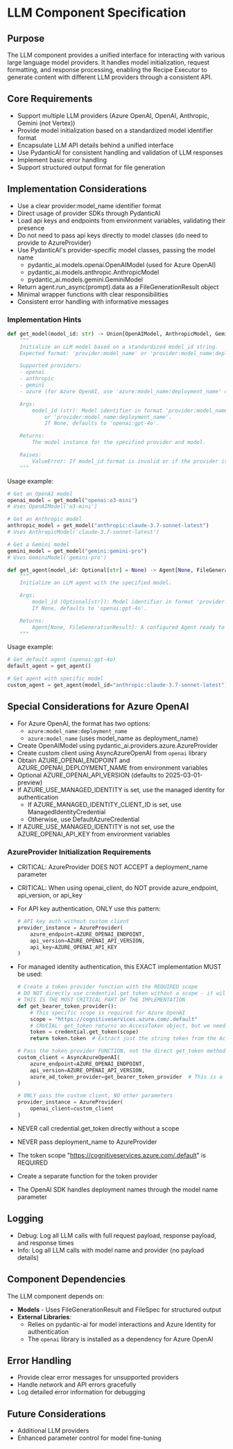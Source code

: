 # LLM Component Specification

## Purpose

The LLM component provides a unified interface for interacting with various large language model providers. It handles model initialization, request formatting, and response processing, enabling the Recipe Executor to generate content with different LLM providers through a consistent API.

## Core Requirements

- Support multiple LLM providers (Azure OpenAI, OpenAI, Anthropic, Gemini (not Vertex))
- Provide model initialization based on a standardized model identifier format
- Encapsulate LLM API details behind a unified interface
- Use PydanticAI for consistent handling and validation of LLM responses
- Implement basic error handling
- Support structured output format for file generation

## Implementation Considerations

- Use a clear provider:model_name identifier format
- Direct usage of provider SDKs through PydanticAI
- Load api keys and endpoints from environment variables, validating their presence
- Do not need to pass api keys directly to model classes (do need to provide to AzureProvider)
- Use PydanticAI's provider-specific model classes, passing the model name
  - pydantic_ai.models.openai.OpenAIModel (used for Azure OpenAI)
  - pydantic_ai.models.anthropic.AnthropicModel
  - pydantic_ai.models.gemini.GeminiModel
- Return agent.run_async(prompt).data as a FileGenerationResult object
- Minimal wrapper functions with clear responsibilities
- Consistent error handling with informative messages

### Implementation Hints

```python
def get_model(model_id: str) -> Union[OpenAIModel, AnthropicModel, GeminiModel]:
    """
    Initialize an LLM model based on a standardized model_id string.
    Expected format: 'provider:model_name' or 'provider:model_name:deployment_name'.

    Supported providers:
    - openai
    - anthropic
    - gemini
    - azure (for Azure OpenAI, use 'azure:model_name:deployment_name' or 'azure:model_name')

    Args:
        model_id (str): Model identifier in format 'provider:model_name'
            or 'provider:model_name:deployment_name'.
            If None, defaults to 'openai:gpt-4o'.

    Returns:
        The model instance for the specified provider and model.

    Raises:
        ValueError: If model_id format is invalid or if the provider is unsupported.
    """
```

Usage example:

```python
# Get an OpenAI model
openai_model = get_model("openai:o3-mini")
# Uses OpenAIModel('o3-mini')

# Get an Anthropic model
anthropic_model = get_model("anthropic:claude-3.7-sonnet-latest")
# Uses AnthropicModel('claude-3.7-sonnet-latest')

# Get a Gemini model
gemini_model = get_model("gemini:gemini-pro")
# Uses GeminiModel('gemini-pro')
```

```python
def get_agent(model_id: Optional[str] = None) -> Agent[None, FileGenerationResult]:
    """
    Initialize an LLM agent with the specified model.

    Args:
        model_id (Optional[str]): Model identifier in format 'provider:model_name'.
        If None, defaults to 'openai:gpt-4o'.

    Returns:
        Agent[None, FileGenerationResult]: A configured Agent ready to process LLM requests.
    """
```

Usage example:

```python
# Get default agent (openai:gpt-4o)
default_agent = get_agent()

# Get agent with specific model
custom_agent = get_agent(model_id="anthropic:claude-3.7-sonnet-latest")
```

## Special Considerations for Azure OpenAI

- For Azure OpenAI, the format has two options:
  - `azure:model_name:deployment_name`
  - `azure:model_name` (uses model_name as deployment_name)
- Create OpenAIModel using pydantic_ai.providers.azure.AzureProvider
- Create custom client using AsyncAzureOpenAI from `openai` library
- Obtain AZURE_OPENAI_ENDPOINT and AZURE_OPENAI_DEPLOYMENT_NAME from environment variables
- Optional AZURE_OPENAI_API_VERSION (defaults to 2025-03-01-preview)
- If AZURE_USE_MANAGED_IDENTITY is set, use the managed identity for authentication
  - If AZURE_MANAGED_IDENTITY_CLIENT_ID is set, use ManagedIdentityCredential
  - Otherwise, use DefaultAzureCredential
- If AZURE_USE_MANAGED_IDENTITY is not set, use the AZURE_OPENAI_API_KEY from environment variables

### AzureProvider Initialization Requirements

- CRITICAL: AzureProvider DOES NOT ACCEPT a deployment_name parameter
- CRITICAL: When using openai_client, do NOT provide azure_endpoint, api_version, or api_key
- For API key authentication, ONLY use this pattern:
  ```python
  # API key auth without custom client
  provider_instance = AzureProvider(
      azure_endpoint=AZURE_OPENAI_ENDPOINT,
      api_version=AZURE_OPENAI_API_VERSION,
      api_key=AZURE_OPENAI_API_KEY
  )
  ```
- For managed identity authentication, this EXACT implementation MUST be used:

  ```python
  # Create a token provider function with the REQUIRED scope
  # DO NOT directly use credential.get_token without a scope - it will fail
  # THIS IS THE MOST CRITICAL PART OF THE IMPLEMENTATION
  def get_bearer_token_provider():
      # This specific scope is required for Azure OpenAI
      scope = "https://cognitiveservices.azure.com/.default"
      # CRUCIAL: get_token returns an AccessToken object, but we need just the token string
      token = credential.get_token(scope)
      return token.token  # Extract just the string token from the AccessToken object

  # Pass the token provider FUNCTION, not the direct get_token method
  custom_client = AsyncAzureOpenAI(
      azure_endpoint=AZURE_OPENAI_ENDPOINT,
      api_version=AZURE_OPENAI_API_VERSION,
      azure_ad_token_provider=get_bearer_token_provider  # This is a function reference
  )

  # ONLY pass the custom client, NO other parameters
  provider_instance = AzureProvider(
      openai_client=custom_client
  )
  ```

- NEVER call credential.get_token directly without a scope
- NEVER pass deployment_name to AzureProvider
- The token scope "https://cognitiveservices.azure.com/.default" is REQUIRED
- Create a separate function for the token provider
- The OpenAI SDK handles deployment names through the model name parameter

## Logging

- Debug: Log all LLM calls with full request payload, response payload, and response times
- Info: Log all LLM calls with model name and provider (no payload details)

## Component Dependencies

The LLM component depends on:

- **Models** - Uses FileGenerationResult and FileSpec for structured output
- **External Libraries**:
  - Relies on pydantic-ai for model interactions and Azure Identity for authentication
  - The `openai` library is installed as a dependency for Azure OpenAI

## Error Handling

- Provide clear error messages for unsupported providers
- Handle network and API errors gracefully
- Log detailed error information for debugging

## Future Considerations

- Additional LLM providers
- Enhanced parameter control for model fine-tuning
